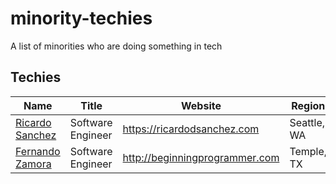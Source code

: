 # minority-techies
A list of minorities who are doing something in tech

## Techies

Name | Title | Website | Region 
------------ | ------- | ------- | -------
[Ricardo Sanchez](/techie-profiles/ricardo.md) | Software Engineer | https://ricardodsanchez.com | Seattle, WA
[Fernando Zamora](/techie-profiles/fernandoz.md) | Software Engineer | http://beginningprogrammer.com | Temple, TX
